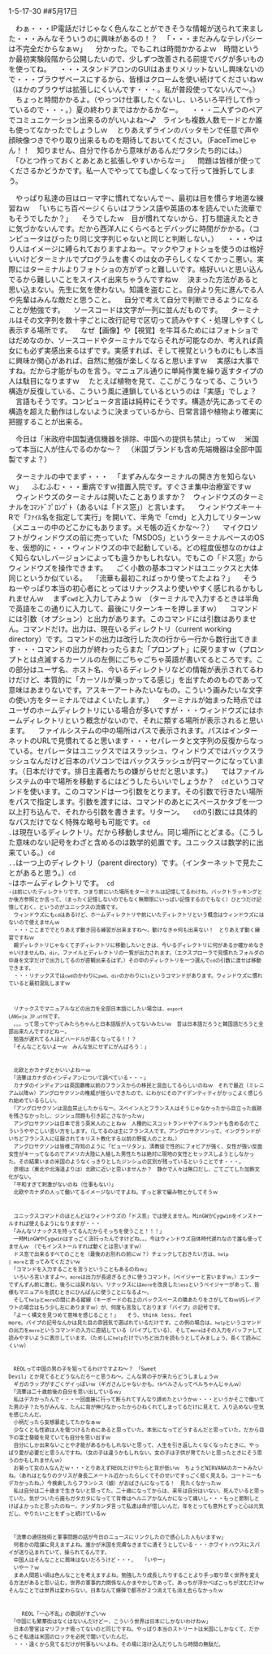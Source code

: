 1-5-17-30
##5月17日

　わぁ・・・IP電話だけじゃなく色んなことができそうな情報が送られて来ました・・・みんなそういうのに興味があるの！？
　「・・・まだみんなテレパシーは不完全だからなぁｗ」
　分かった。でもこれは時間かかるよｗ　時間というか最初実験段階から公開したいので、少しずつ改善される前提でバグが多いものを使ってね。
　・・・スタンドアロンのGUIはあまりメリットないし興味ないので・・・ブラウザベースにするから、皆様はクロームを使い続けてくださいねｗ　（ほかのブラウザは拡張しにくいんです・・・。私が普段使ってないんで〜。）
　ちょっと時間かかるよ。（やっつけ仕事したくないし、いろいろ平行して作っているので・・・。）夏の終わりまではかかるかなー。
　・・・二人ずつのペアでコミュニケーション出来るのがいいよね〜♪　ラインも複数人数モードとか誰も使ってなかったでしょうしｗ
　とりあえずラインのバッタモンで任意で声や顔映像つきでやり取り出来るものを期待しておいてください。（FaceTimeじゃん！！　知りません、自分で作るから意味があるんだワタシたち的には。）
　「ひとつ作っておくとあとあと拡張しやすいからな＝」
　問題は皆様が使ってくださるかどうかです。私一人でやってても虚しくなって行って挫折してしまう。

　やっぱり私達の目はローマ字に慣れてないんでー、最初は目を慣らす地道な練習ねｗ
　「いちにち百ページくらいはフランス語や英語の本を読んでいた流華でもそうでしたか？」
　そうでしたｗ　目が慣れてないから、打ち間違えたときに気づかないんです。だから西洋人にくらべるとデバッグに時間がかかる。（コンピュータはぴったり同じ文字列じゃないと同じと判断しない。）
　・・・やはり人はイメージに縛られておりますよねー。マックやフォトショを使うのは格好いいけどターミナルでプログラムを書くのは女の子らしくなくてかっこ悪い。実際にはターミナルよりフォトショの方がずっと難しいです。格好いいと思い込んでるから難しいことをスイスイ出来ちゃうんですねｗ
　決まった方法があると思い込まない。先生に気を使わない。知識を盗むこと。自分より先に進んでる人や先輩はみんな敵だと思うこと。
　自分で考えて自分で判断できるようになることが勉強です。
　ソースコードは文字が一列に並んだものです。
　ターミナルはその文字列を数十字ごとに改行記号で区切って読みやすく・処理しやすくし表示する場所です。
　なぜ【画像】や【視覚】を牛耳るためにはフォトショではだめなのか、ソースコードやターミナルでならそれが可能なのか、考えれば貴女にも必ず実感出来るはずです。実感すれば、そして視覚というものにもし本当に興味か関心があれば、自然に勉強が楽しくなると思いますｗ
　実感は大事ですね。だから才能がものを言う。マニュアル通りに単純作業を繰り返すタイプの人は駄目になりますｗ
　たとえば植物を見て、ここがこうなってる、こういう構造が反復している、こういう風に連鎖しているというのは「実感」でしょ？
　言語もそうです。コンピュータ言語は純粋にそうです。構造が先にあってその構造を超えた動作はしないように決まっているから、日常言語や植物より確実に把握することが出来る。

　今日は「米政府中国製通信機器を排除、中国への提供も禁止」ってｗ
　米国って本当に人が住んでるのかな〜？
　（米国ブランドも含め先端機器は全部中国製ですよ？）

　ターミナルの中でまず・・・
　「まずみんなターミナルの開き方を知らないｗ」
　ふむふむ・・・重病ですｗ措置入院です。すぐさま集中治療室ですｗ
　ウィンドウズのターミナルは開いたことありますか？　ウィンドウズのターミナルをｺﾏﾝﾄﾞﾌﾟﾛﾝﾌﾟﾄ（あるいは「ドス窓」）と言います。
　ウィンドウズキー＋Rで「ﾌｧｲﾙ名を指定して実行」を開いて、半角で「cmd」と入力してリターンｗ　（メニューの中のどこかにもあります。メモ帳の近くかな〜？）
　マイクロソフトがウィンドウズの前に売っていた「MSDOS」というターミナルベースのOSを、仮想的に・・・ウィンドウズの中で起動している。どの程度仮想なのかはよく知らないしバージョンによっても違うかもしれない。でもこの「ドス窓」からウィンドウズを操作できます。
　ごく小数の基本コマンドはユニックスと大体同じというか似ている。
　「流華も最初こればっかり使ってたよね？」
　そうねーやっぱり本当の初心者にとってはリナックスより使いやすく感じれるかもしれませんｗ
　まず<code>cwd</code>と入力してみようｗ　（ターミナルで入力するときは半角で英語をこの通りに入力して、最後にリターンキーを押しますｗ）
　コマンドには引数（オプション）と出力があります。このコマンドには引数はありません。コマンドだけ。出力は、現在いるディレクトリ（current working directory）です。コマンドの出力は改行した次の行から一行から数行出てきます・・・コマンドの出力が終わったらまた「プロンプト」に戻りますｗ（プロンプトとは点滅するカーソルの左側にごちゃごちゃ英語が書いてるところです。この部分はユーザ名、ホスト名、今いるディレクトリなどの情報が表示されてるわけだけど、本質的に「カーソルが乗っかってる感じ」を出すためのものであって意味はあまりないです。アスキーアートみたいなもの。こういう画みたいな文字の使い方をターミナルではよくいたします。）
　ターミナルが始まった時点ではユーザのホームディレクトリにいる場合が多いですが・・・ウィンドウズにはホームディレクトリという概念がないので、それに類する場所が表示されると思います。
　ファイルシステムの中の場所はパスで表示されます。パスはインターネットのURLで見慣れてると思います・・・セパレータと文字列の反復からなっている。セパレータはユニックスではスラッシュ、ウィンドウズではバックスラッシュなんだけど日本のパソコンではバックスラッシュが円マークになっています。（日本だけです。排日主義者たちの嫌がらせだと思います。）
　ではファイルシステムの中で場所を移動するにはどうしたらいいでしょうか？　<code>cd</code>というコマンドを使います。このコマンドは一つ引数をとります。その引数で行きたい場所をパスで指定します。引数を渡すには、コマンドのあとにスペースかタブを一つ以上打ち込んで、それから引数を書きます。リターン。
　<code>cd</code>の引数には具体的なパスだけでなく特殊な略号も可能です。<code>cd .</code>は現在いるディレクトリ。だから移動しません。同じ場所にとどまる。（こうした意味のない記号をわざと含めるのは数学的処置です。ユニックスは数学的に出来ている。）<code>cd ..</code>は一つ上のディレクトリ（parent directory）です。（インターネットで見たことがあると思う。）<code>cd ~</code>はホームディレクトリです。<code> cd -<code>は前にいたディレクトリです。つまり前にいた場所をターミナルは記憶してるわけね。バックトラッキングとか後方参照とか言って、（まったく記憶しないのでもなく無際限にいっぱい記憶するのでもなく）ひとつだけ記憶しておく、というのがユニックスの流儀です。
　ウィンドウズにも<code>cd</code>はあるけど、ホームディレクトリや前にいたディレクトリという概念はウィンドウズにはないので使えませんｗ
　・・・ここまででとりあえず動き回る練習が出来ますね〜。動けなきゃ何も出来ない！　とりあえず動く練習ですねｗ
　親ディレクトリじゃなくて子ディレクトリに移動したいときは、今いるディレクトリに何があるか確かめなきゃいけませんね。<code>dir</code>。ファイルとディレクトリの一覧が出力されます。（エクスプローラで見慣れたフォルダの中身を文字だけで出力してるのが直観出来るはず。）その中のディレクトリを一つ選んで<code>cd</code>の引数に渡せば移動できます。
　・・・リナックスでは<code>cwd</code>のかわりに<code>pwd</code>、<code>dir</code>のかわりに<code>ls</code>というコマンドがあります。ウィンドウズに慣れていると最初混乱しますｗ

　リナックスでマニュアルなどの出力を全部日本語にしたい場合は、<code>export LANG=ja_JP.utf8</code>です。
　。。。って思ってやってみたらちゃんと日本語版が入ってないみたいｗ　昔は日本語だろうと韓国語だろうと全部出来たんですけどねー。
　勉強が遅れてる人ほどハードルが高くなってる！！？
　「そんなことないよーｗ　みんな気にせずにがんばろう：」

　北欧とかカナダとかいいよねーｗ
　「流華はカナダのインディアンについて調べている・・・」
　カナダのインディアンは英国覇権以前のフランスからの移民と混血してるらしいのねｗ　それで最近（ミレニアム以降ｗ）アングロサクソンの権威が揺らいできたので、にわかにそのアイデンティティがかっこよく感じられ始めているらしい。
　「アングロサクソンは混血禁止したからなー。スペイン人とフランス人はそうじゃなかったから目立った痕跡を残さなかったし、ジンシュ問題も引き起こさなかったｗ」
　アングロサクソンは日本で言う英米人のことねｗ　人種的にスコットランドやアイルランドも含めるのでこういうややこしい言い方をします。（してるのは主にフランス人です。アングロサクソンって、イングランドがいちどフランス人に征服されてキリスト教化する以前の野蛮人のことね。）
　アングロサクソンは皆様ご存知のように「ピューリタン」、清教徒で性的にフォビアが強く、女性が強い反面女性がキーってなるのでアメリカ大陸に入植した男性たちは絶対に現地の女性とセックスしようとしなかった。その結果いまの米国のようなくっきりとしたジンシュの区別が残っているということです・・・。
　彦根は（東北や北海道よりは）北欧に近いと思いませんか？　静かで人々は無口だし、ごてごてした加飾文化がない。
　「平和すぎて刺激がないのね（仕事もない）」
　北欧やカナダの人って働いてるイメージないですよね。ずっと家で編み物とかしてそうｗ

　ユニックスコマンドのほとんどはウィンドウズの「ドス窓」では使えません。MinGWかCygwinをインストールすれば使えるようになりますが・・・
　「みんなリナックスを持ってるんだからそっちを使うこと！！！」
　一時MinGWやCygwinはすっごく流行ったんですけどね。。。今はウィンドウズ自体時代遅れなので誰も使ってませんｗ　（でもインストールすれば動くとは思いますｗ）
　ドス窓で出来るすべてのことを（最後のお別れの前にｗ？）チェックしておきたい方は、<code>help | more</code>と言ってみてくださいｗ
　「コマンドを入力することを言うということもあるのねｗ」
　いろいろ言いますよ〜。<code>more</code>は出力が長過ぎるときに使うコマンド。（ペイジャーと言いますｗ。）エンターでずんずん前に進む。後ろには戻れない。リナックスには<code>more</code>を改良した<code>less</code>というペイジャーがあって、皆様もマニュアルを読むときにひんぱんに使うことになるよ〜。
　そして<code>help</code>と<code>more</code>の間にある縦線（キーボードの右上のバックスペースの隣あたりをさがしてねｗUSレイアウトの場合はもう少し左にありますｗ）が、何度も言及しております「パイプ」の記号です。
　「よーく構文を見つめて意味を感じること！」
　そう、think less, feel more。パイプの記号なんかは見た目の雰囲気で選ばれているだけです。この例の場合は、<code>help</code>というコマンドの出力を<code>more</code>というコマンドの入力に直結している（パイプしている）、そして<code>more</code>はその入力をバッファして読みやすいように表示しています。（ためしに<code>help</code>だけでいちど出力を読もうとしてみましょう。長くて読みにくいｗ）

　REOLって中国の男の子を狙ってるわけですよね〜？　「Sweet Devil」とか見てるとどうなんだろーと思うね〜。こんな男の子が来たらどうしましょうｗ
　ギガのラップがすごくゲイっぽいｗ（ギガさんじゃないかも。ｲﾙベルさんってベルちゃんじゃんｗ）
　「流華は二十歳前後の自分を思い出しているｗ」
　私はデカかったんで・・・一回面接に行って断られてすんなり諦めたというかｗ・・・というかそこで働いてた男の子？たちがみんな、たんに背が伸びなかったからひねくれてしまってるだけに見えて、入り込めない空気を感じたんだ。
　小柄だったら妄想暴走してたかなぁｗ
　少なくとも性欲は人を傷つけるためにあると思っていた。本気になってどうするんだと思っていた。だから目下の富士葵姫を見ていても自分を思い出すｗ
　自分にしか出来ないことや才能があるかもしれないと思って、人生を引き返したくなくなったときに、やっぱり愛が必要だと思うんですね。（女の子は違うかもしれない。女の子は子供が育てたいと思ったときにそう思うのかもしれませんｗ）
　お菊って女の人なんだｗ・・・とりあえずREOLだけやたらと背が低いｗ　ちょうどNIRVANAのカートみたいね。（あれはとなりのクリスが身長二メートル近かったらしくてそのせいですっごく低く見える。コートニーもデカかったね。）今検索したらフランシス（娘）がおばさんになってる！　見たくなかったｗ
　私は自分は二十歳まで生きないと思ってた。二十歳になってからは、来年は自分はいない、死んでいると思っていた。気がついたら歯もガタガタになってて背骨はヘルニアかなんかになって痛いし・・・もっと節制しとけばよかったと思ったのねー。ナンダカンダ言って私達は命が惜しいんだ。年をとっても意外とずっと心は元気だし、やりたいことをずっと続けているｗ

　「流華の通信技術と軍事問題の話が今日のニュースにリンクしたので感心した人もいますｗ」
　何者かの陰謀に見えますよね。誰かが米国を完膚なきまでに潰そうとしている・・・ホワイトハウスにスパイが送り込まれていて、操られてるんです。
　中国人はそんなことに興味はないだろうけど・・・。
　「いやー」
　いやー？ｗ
　まあ人間若い頃は色んなことを考えますよね。勉強したり成長したりすることより手っ取り早く世界を変える方法があると思い込む。世界の軍事的力関係なんかまやかしであって、あっちが浮かべばこっちが沈むだけｗ　そんなことでは世界は変わらない。日本なんて爆弾で都市が２つ消えても消え去らなかったｗ

　
　REOL「一心不乱」の歌詞がすごいｗ
　「中国にも繁華街はなくはないんだけどー、こういう世界は日本にしかないわけねｗ」
　日本の警官はマリファナ吸ってないのと同じですね。やっぱり本当のストリートは米国にしかなくて、だからこそ私達は米国のロックを必死で聞いていたんだ。
　・・・遠くから見てるだけが何事もいいよね。その場に溶け込んだりしたら時間の無駄だ。


